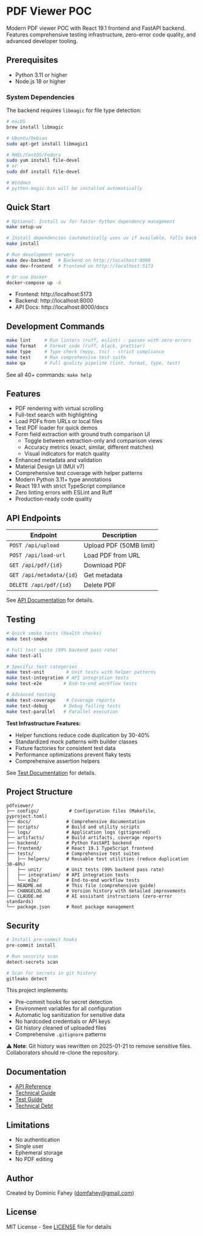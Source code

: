 # PDF Viewer POC

Modern PDF viewer POC with React 19.1 frontend and FastAPI backend. Features comprehensive testing infrastructure, zero-error code quality, and advanced developer tooling.

## Prerequisites

- Python 3.11 or higher
- Node.js 18 or higher

### System Dependencies

The backend requires `libmagic` for file type detection:

```bash
# macOS
brew install libmagic

# Ubuntu/Debian
sudo apt-get install libmagic1

# RHEL/CentOS/Fedora
sudo yum install file-devel
# or
sudo dnf install file-devel

# Windows
# python-magic-bin will be installed automatically
```

## Quick Start

```bash
# Optional: Install uv for faster Python dependency management
make setup-uv

# Install dependencies (automatically uses uv if available, falls back to pip)
make install

# Run development servers
make dev-backend   # Backend on http://localhost:8000
make dev-frontend  # Frontend on http://localhost:5173

# Or use Docker
docker-compose up -d
```

- Frontend: http://localhost:5173
- Backend: http://localhost:8000
- API Docs: http://localhost:8000/docs

## Development Commands

```bash
make lint     # Run linters (ruff, eslint) - passes with zero errors
make format   # Format code (ruff, black, prettier) 
make type     # Type check (mypy, tsc) - strict compliance
make test     # Run comprehensive test suite
make qa       # Full quality pipeline (lint, format, type, test)
```

See all 40+ commands: `make help`

## Features

- PDF rendering with virtual scrolling
- Full-text search with highlighting
- Load PDFs from URLs or local files
- Test PDF loader for quick demos
- Form field extraction with ground truth comparison UI
  - Toggle between extraction-only and comparison views
  - Accuracy metrics (exact, similar, different matches)
  - Visual indicators for match quality
- Enhanced metadata and validation
- Material Design UI (MUI v7)
- Comprehensive test coverage with helper patterns
- Modern Python 3.11+ type annotations
- React 19.1 with strict TypeScript compliance
- Zero linting errors with ESLint and Ruff
- Production-ready code quality

## API Endpoints

| Endpoint | Description |
|----------|-------------|
| `POST /api/upload` | Upload PDF (50MB limit) |
| `POST /api/load-url` | Load PDF from URL |
| `GET /api/pdf/{id}` | Download PDF |
| `GET /api/metadata/{id}` | Get metadata |
| `DELETE /api/pdf/{id}` | Delete PDF |

See [API Documentation](docs/API.md) for details.

## Testing

```bash
# Quick smoke tests (health checks)
make test-smoke

# Full test suite (99% backend pass rate)
make test-all

# Specific test categories
make test-unit        # Unit tests with helper patterns
make test-integration # API integration tests
make test-e2e        # End-to-end workflow tests

# Advanced testing
make test-coverage    # Coverage reports
make test-debug      # Debug failing tests
make test-parallel   # Parallel execution
```

**Test Infrastructure Features:**
- Helper functions reduce code duplication by 30-40%
- Standardized mock patterns with builder classes
- Fixture factories for consistent test data
- Performance optimizations prevent flaky tests
- Comprehensive assertion helpers

See [Test Documentation](tests/README.md) for details.

## Project Structure

```
pdfviewer/
├── configs/           # Configuration files (Makefile, pyproject.toml)
├── docs/             # Comprehensive documentation
├── scripts/          # Build and utility scripts
├── logs/             # Application logs (gitignored)
├── artifacts/        # Build artifacts, coverage reports
├── backend/          # Python FastAPI backend
├── frontend/         # React 19.1 TypeScript frontend
├── tests/            # Comprehensive test suites
│   ├── helpers/      # Reusable test utilities (reduce duplication 30-40%)
│   ├── unit/         # Unit tests (99% backend pass rate)
│   ├── integration/  # API integration tests
│   └── e2e/          # End-to-end workflow tests
├── README.md         # This file (comprehensive guide)
├── CHANGELOG.md      # Version history with detailed improvements
├── CLAUDE.md         # AI assistant instructions (zero-error standards)
└── package.json      # Root package management
```

## Security

```bash
# Install pre-commit hooks
pre-commit install

# Run security scan
detect-secrets scan

# Scan for secrets in git history
gitleaks detect
```

This project implements:
- Pre-commit hooks for secret detection
- Environment variables for all configuration
- Automatic log sanitization for sensitive data
- No hardcoded credentials or API keys
- Git history cleaned of uploaded files
- Comprehensive `.gitignore` patterns

⚠️ **Note**: Git history was rewritten on 2025-01-21 to remove sensitive files. 
Collaborators should re-clone the repository.

## Documentation

- [API Reference](docs/API.md)
- [Technical Guide](docs/TECHNICAL.md)
- [Test Guide](tests/README.md)
- [Technical Debt](docs/TECHNICAL_DEBT.md)

## Limitations

- No authentication
- Single user
- Ephemeral storage
- No PDF editing

## Author

Created by Dominic Fahey (domfahey@gmail.com)

## License

MIT License - See [LICENSE](LICENSE) file for details
